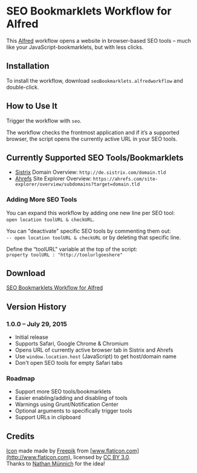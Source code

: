 # SEO Bookmarklets Workflow for Alfred
This [Alfred](http://www.alfredapp.com) workflow opens a website in browser-based SEO tools – much like your JavaScript-bookmarklets, but with less clicks.

## Installation
To install the workflow, download `seoBookmarklets.alfredworkflow` and double-click.

## How to Use It
Trigger the workflow with `seo`.

The workflow checks the frontmost application and if it’s a supported browser, the script opens the currently active URL in your SEO tools.

## Currently Supported SEO Tools/Bookmarklets
- [Sistrix](http://www.sistrix.com) Domain Overview: `http://de.sistrix.com/domain.tld`
- [Ahrefs](https://ahrefs.com/) Site Explorer Overview: `https://ahrefs.com/site-explorer/overview/subdomains?target=domain.tld`

### Adding More SEO Tools
You can expand this workflow by adding one new line per SEO tool:  
`open location toolURL & checkURL`.

You can "deactivate" specific SEO tools by commenting them out:  
`-- open location toolURL & checkURL` or by deleting that specific line.

Define the “toolURL" variable at the top of the script:  
`property toolURL : "http://toolurlgoeshere"`

## Download
[SEO Bookmarklets Workflow for Alfred](https://github.com/alexanderhuth/alfred-seo-bookmarklets-workflow/raw/master/seoBookmarklets.alfredworkflow)

## Version History
### 1.0.0 – July 29, 2015
- Initial release
- Supports Safari, Google Chrome & Chromium
- Opens URL of currently active browser tab in Sistrix and Ahrefs
- Use `window.location.host` (JavaScript) to get host/domain name
- Don't open SEO tools for empty Safari tabs

### Roadmap
- Support more SEO tools/bookmarklets
- Easier enabling/adding and disabling of tools
- Warnings using Grunt/Notification Center
- Optional arguments to specifically trigger tools
- Support URLs in clipboard

## Credits
[Icon](http://www.flaticon.com/free-icon/browser_14575) made made by [Freepik](http://www.flaticon.com/authors/freepik) from [www.flaticon.com](http://www.flaticon.com), licensed by [CC BY 3.0](http://creativecommons.org/licenses/by/3.0/).  
Thanks to [Nathan Münnich](http://www.nathanmuennich.com) for the idea!
